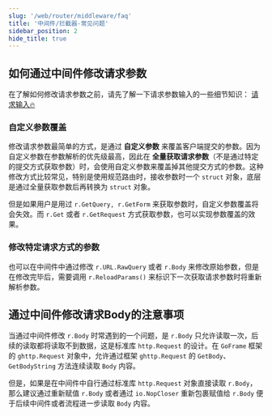 ```yaml
---
slug: '/web/router/middleware/faq'
title: '中间件/拦截器-常见问题'
sidebar_position: 2
hide_title: true
---
```


## 如何通过中间件修改请求参数

在了解如何修改请求参数之前，请先了解一下请求参数输入的一些细节知识： [请求输入🔥](../../请求输入/请求输入.md)

### 自定义参数覆盖

修改请求参数最简单的方式，是通过 **自定义参数** 来覆盖客户端提交的参数。因为自定义参数在参数解析的优先级最高，因此在 **全量获取请求参数**（不是通过特定的提交方式获取参数）时，会使用自定义参数来覆盖掉其他提交方式的参数。这种修改方式比较常见，特别是使用规范路由时，接收参数时一个 `struct` 对象，底层是通过全量获取参数后再转换为 `struct` 对象。

但是如果用户是用过 `r.GetQuery, r.GetForm` 来获取参数时，自定义参数覆盖将会失效。而 `r.Get` 或者 `r.GetRequest` 方式获取参数，也可以实现参数覆盖的效果。

### 修改特定请求方式的参数

也可以在中间件中通过修改 `r.URL.RawQuery` 或者 `r.Body` 来修改原始参数，但是在修改完毕后，需要调用 `r.ReloadParams()` 来标识下一次获取请求参数时将重新解析参数。

## 通过中间件修改请求Body的注意事项

当通过中间件修改 `r.Body` 时常遇到的一个问题，是 `r.Body` 只允许读取一次，后续的读取都将读取不到数据，这是标准库 `http.Request` 的设计。在 `GoFrame` 框架的 `ghttp.Request` 对象中，允许通过框架 `ghttp.Request` 的 `GetBody`、 `GetBodyString` 方法连续读取 `Body` 内容。

但是，如果是在中间件中自行通过标准库 `http.Request` 对象直接读取 `r.Body`，那么建议通过重新赋值 `r.Body` 或者通过 `io.NopCloser` 重新包裹赋值给 `r.Body` 便于后续中间件或者流程进一步读取 `Body` 内容。